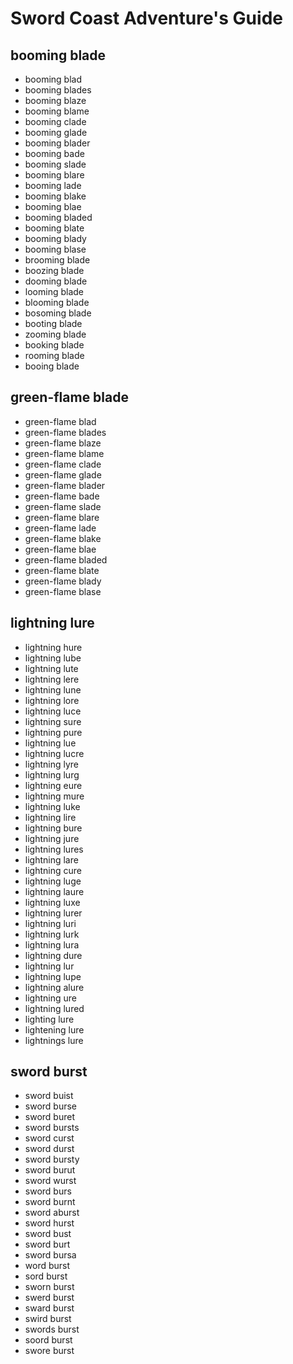 # Sword Coast Adventure's Guide

## booming blade

- booming blad
- booming blades
- booming blaze
- booming blame
- booming clade
- booming glade
- booming blader
- booming bade
- booming slade
- booming blare
- booming lade
- booming blake
- booming blae
- booming bladed
- booming blate
- booming blady
- booming blase
- brooming blade
- boozing blade
- dooming blade
- looming blade
- blooming blade
- bosoming blade
- booting blade
- zooming blade
- booking blade
- rooming blade
- booing blade

## green-flame blade

- green-flame blad
- green-flame blades
- green-flame blaze
- green-flame blame
- green-flame clade
- green-flame glade
- green-flame blader
- green-flame bade
- green-flame slade
- green-flame blare
- green-flame lade
- green-flame blake
- green-flame blae
- green-flame bladed
- green-flame blate
- green-flame blady
- green-flame blase

## lightning lure

- lightning hure
- lightning lube
- lightning lute
- lightning lere
- lightning lune
- lightning lore
- lightning luce
- lightning sure
- lightning pure
- lightning lue
- lightning lucre
- lightning lyre
- lightning lurg
- lightning eure
- lightning mure
- lightning luke
- lightning lire
- lightning bure
- lightning jure
- lightning lures
- lightning lare
- lightning cure
- lightning luge
- lightning laure
- lightning luxe
- lightning lurer
- lightning luri
- lightning lurk
- lightning lura
- lightning dure
- lightning lur
- lightning lupe
- lightning alure
- lightning ure
- lightning lured
- lighting lure
- lightening lure
- lightnings lure

## sword burst

- sword buist
- sword burse
- sword buret
- sword bursts
- sword curst
- sword durst
- sword bursty
- sword burut
- sword wurst
- sword burs
- sword burnt
- sword aburst
- sword hurst
- sword bust
- sword burt
- sword bursa
- word burst
- sord burst
- sworn burst
- swerd burst
- sward burst
- swird burst
- swords burst
- soord burst
- swore burst

